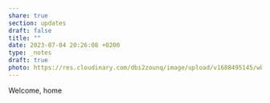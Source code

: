 ```yaml
---
share: true
section: updates
draft: false
title: ""
date: 2023-07-04 20:26:08 +0200
type: _notes
draft: true
photo: https://res.cloudinary.com/dbi2zounq/image/upload/v1688495145/wbfskxkwowqwrxxb93ii.jpg
---
```



Welcome, home
